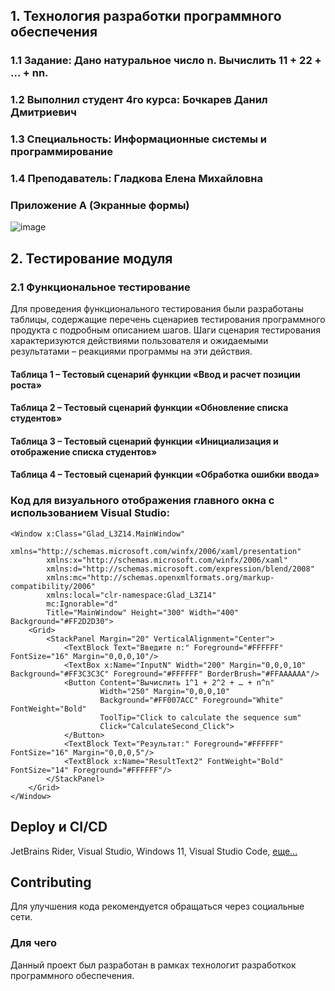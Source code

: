 ## 1. Технология разработки программного обеспечения
### 1.1 Задание: Дано натуральное число n. Вычислить 11 + 22 + … + nn.
### 1.2 Выполнил студент 4го курса: Бочкарев Данил Дмитриевич
### 1.3 Специальность: Информационные системы и программирование
### 1.4 Преподаватель: Гладкова Елена Михайловна

### Приложение A (Экранные формы)
![image](https://github.com/user-attachments/assets/ef8d0a99-1218-4c7a-9a82-791be94fe13d)




## 2. Тестирование модуля
### 2.1 Функциональное тестирование
Для проведения функционального тестирования были разработаны таблицы, содержащие перечень сценариев тестирования программного продукта с подробным описанием шагов. Шаги сценария тестирования характеризуются действиями пользователя и ожидаемыми результатами – реакциями программы на эти действия.



#### Таблица 1 – Тестовый сценарий функции «Ввод и расчет позиции роста»


#### Таблица 2 – Тестовый сценарий функции «Обновление списка студентов»


#### Таблица 3 – Тестовый сценарий функции «Инициализация и отображение списка студентов»


#### Таблица 4 – Тестовый сценарий функции «Обработка ошибки ввода»


### Код для визуального отображения главного окна с использованием Visual Studio:
```xaml
<Window x:Class="Glad_L3Z14.MainWindow"
        xmlns="http://schemas.microsoft.com/winfx/2006/xaml/presentation"
        xmlns:x="http://schemas.microsoft.com/winfx/2006/xaml"
        xmlns:d="http://schemas.microsoft.com/expression/blend/2008"
        xmlns:mc="http://schemas.openxmlformats.org/markup-compatibility/2006"
        xmlns:local="clr-namespace:Glad_L3Z14"
        mc:Ignorable="d"
        Title="MainWindow" Height="300" Width="400" Background="#FF2D2D30">
    <Grid>
        <StackPanel Margin="20" VerticalAlignment="Center">
            <TextBlock Text="Введите n:" Foreground="#FFFFFF" FontSize="16" Margin="0,0,0,10"/>
            <TextBox x:Name="InputN" Width="200" Margin="0,0,0,10" Background="#FF3C3C3C" Foreground="#FFFFFF" BorderBrush="#FFAAAAAA"/>
            <Button Content="Вычислить 1^1 + 2^2 + … + n^n" 
                    Width="250" Margin="0,0,0,10" 
                    Background="#FF007ACC" Foreground="White" FontWeight="Bold"
                    ToolTip="Click to calculate the sequence sum"
                    Click="CalculateSecond_Click">
            </Button>
            <TextBlock Text="Результат:" Foreground="#FFFFFF" FontSize="16" Margin="0,0,0,5"/>
            <TextBlock x:Name="ResultText2" FontWeight="Bold" FontSize="14" Foreground="#FFFFFF"/>
        </StackPanel>
    </Grid>
</Window>
```

## Deploy и CI/CD
JetBrains Rider, Visual Studio, Windows 11, Visual Studio Code, 
[еще...](https://learn.microsoft.com/dotnet/desktop/winforms/get-started/create-app-visual-studio?view=netdesktop-8.0)

## Contributing
Для улучшения кода рекомендуется обращаться через социальные сети.

### Для чего
Данный проект был разработан в рамках технологит разработкок программного обеспечения.
